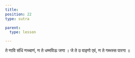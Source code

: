 ```yaml
---
title: 
position: 22
type: sutra

parent:
  type: lesson

---
```


ते णावि संधिं णच्चाणं, ण ते धम्मविऊ जणा ।
जे ते उ वाइणो एवं, ण ते गब्भस्स पारगा ॥